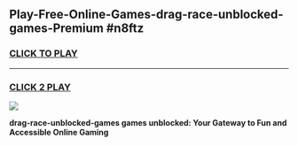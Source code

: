 
## Play-Free-Online-Games-drag-race-unblocked-games-Premium #n8ftz
<h3>
<a href="https://premium.freeplayer.one?title=drag-race-unblocked-games&ref=8M">CLICK TO PLAY</a></h3>
<hr>

<h3>
<a href="https://premium.freeplayer.one?title=drag-race-unblocked-games&ref=8M">CLICK 2 PLAY</a>
  
</h3>

<a href="https://premium.freeplayer.one?title=drag-race-unblocked-games&ref=8M"><img src="https://clearcache.store/games.png"></a>


**drag-race-unblocked-games games unblocked: Your Gateway to Fun and Accessible Online Gaming**
